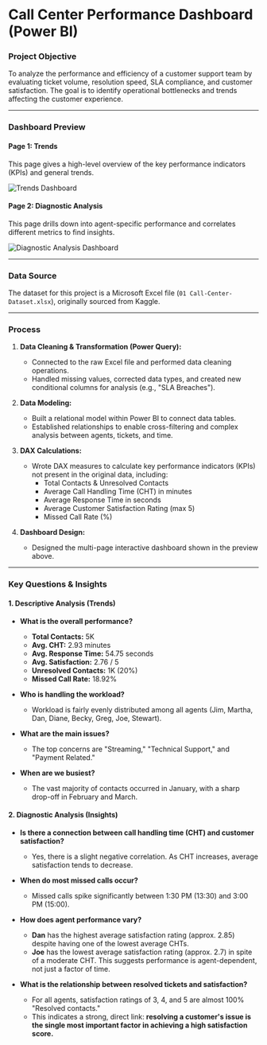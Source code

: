 # Call Center Performance Dashboard (Power BI)

### Project Objective

To analyze the performance and efficiency of a customer support team by evaluating ticket volume, resolution speed, SLA compliance, and customer satisfaction. The goal is to identify operational bottlenecks and trends affecting the customer experience.

---

### Dashboard Preview

#### Page 1: Trends
This page gives a high-level overview of the key performance indicators (KPIs) and general trends.

![Trends Dashboard](Trends_dashboard)

#### Page 2: Diagnostic Analysis
This page drills down into agent-specific performance and correlates different metrics to find insights.

![Diagnostic Analysis Dashboard](Diagnostic_questions)

---

### Data Source

The dataset for this project is a Microsoft Excel file (`01 Call-Center-Dataset.xlsx`), originally sourced from Kaggle.

---

### Process

1.  **Data Cleaning & Transformation (Power Query):**
    * Connected to the raw Excel file and performed data cleaning operations.
    * Handled missing values, corrected data types, and created new conditional columns for analysis (e.g., "SLA Breaches").

2.  **Data Modeling:**
    * Built a relational model within Power BI to connect data tables.
    * Established relationships to enable cross-filtering and complex analysis between agents, tickets, and time.

3.  **DAX Calculations:**
    * Wrote DAX measures to calculate key performance indicators (KPIs) not present in the original data, including:
        * Total Contacts & Unresolved Contacts
        * Average Call Handling Time (CHT) in minutes
        * Average Response Time in seconds
        * Average Customer Satisfaction Rating (max 5)
        * Missed Call Rate (%)

4.  **Dashboard Design:**
    * Designed the multi-page interactive dashboard shown in the preview above.

---

### Key Questions & Insights

#### 1. Descriptive Analysis (Trends)

* **What is the overall performance?**
    * **Total Contacts:** 5K
    * **Avg. CHT:** 2.93 minutes
    * **Avg. Response Time:** 54.75 seconds
    * **Avg. Satisfaction:** 2.76 / 5
    * **Unresolved Contacts:** 1K (20%)
    * **Missed Call Rate:** 18.92%

* **Who is handling the workload?**
    * Workload is fairly evenly distributed among all agents (Jim, Martha, Dan, Diane, Becky, Greg, Joe, Stewart).

* **What are the main issues?**
    * The top concerns are "Streaming," "Technical Support," and "Payment Related."

* **When are we busiest?**
    * The vast majority of contacts occurred in January, with a sharp drop-off in February and March.

#### 2. Diagnostic Analysis (Insights)

* **Is there a connection between call handling time (CHT) and customer satisfaction?**
    * Yes, there is a slight negative correlation. As CHT increases, average satisfaction tends to decrease.

* **When do most missed calls occur?**
    * Missed calls spike significantly between 1:30 PM (13:30) and 3:00 PM (15:00).

* **How does agent performance vary?**
    * **Dan** has the highest average satisfaction rating (approx. 2.85) despite having one of the lowest average CHTs.
    * **Joe** has the lowest average satisfaction rating (approx. 2.7) in spite of a moderate CHT. This suggests performance is agent-dependent, not just a factor of time.

* **What is the relationship between resolved tickets and satisfaction?**
    * For all agents, satisfaction ratings of 3, 4, and 5 are almost 100% "Resolved contacts."
    * This indicates a strong, direct link: **resolving a customer's issue is the single most important factor in achieving a high satisfaction score.**
